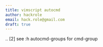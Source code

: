 ```yaml
---
title: vimscript autocmd
author: hackrole
email: hack.role@gmail.com
draft: true
---
```



.. [2] see :h autocmd-groups for cmd-group
